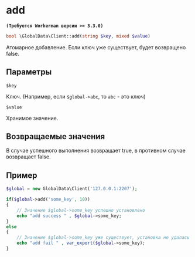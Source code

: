# add
**``` (Требуется Workerman версии >= 3.3.0) ```**
```php
bool \GlobalData\Client::add(string $key, mixed $value)
```
Атомарное добавление. Если ключ уже существует, будет возвращено false.

## Параметры

``` $key ```

Ключ. (Например, если ```$global->abc```, то ```abc``` - это ключ)

``` $value ```

Хранимое значение.

## Возвращаемые значения
В случае успешного выполнения возвращает true, в противном случае возвращает false.

## Пример

```php
$global = new GlobalData\Client('127.0.0.1:2207');

if($global->add('some_key', 10))
{
    // Значение $global->some_key успешно установлено
    echo "add success " , $global->some_key;
}
else
{
    // Значение $global->some_key уже существует, установка не удалась
    echo "add fail " , var_export($global->some_key);
}
```
